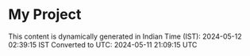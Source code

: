 # My Project

This content is dynamically generated in Indian Time (IST): 2024-05-12 02:39:15 IST
Converted to UTC: 2024-05-11 21:09:15 UTC

